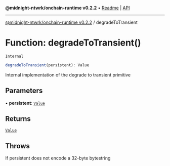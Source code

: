 **@midnight-ntwrk/onchain-runtime v0.2.2** • [Readme](../README.md) \| [API](../globals.md)

***

[@midnight-ntwrk/onchain-runtime v0.2.2](../README.md) / degradeToTransient

# Function: degradeToTransient()

`Internal`

```ts
degradeToTransient(persistent): Value
```

Internal implementation of the degrade to transient primitive

## Parameters

• **persistent**: [`Value`](../type-aliases/Value.md)

## Returns

[`Value`](../type-aliases/Value.md)

## Throws

If persistent does not encode a 32-byte bytestring
